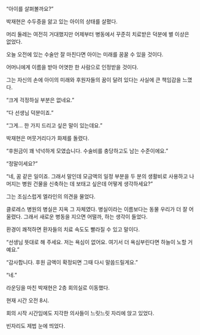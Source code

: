 “아이를 살펴볼까요?”

박재현은 수두증을 앓고 있는 아이의 상태를 살폈다.

머리 둘레는 여전히 거대했지만 어제부터 병동에서 꾸준히 치료받은 덕분에 별 이상은 없었다.

오늘 오전에 있는 수술만 잘 마친다면 아이는 미래를 꿈꿀 수 있을 것이다.

어머니에게 이름을 받아 어엿한 한 사람으로 인정받을 것이다.

그는 자신의 손에 아이의 미래와 후원자들의 꿈이 달려 있다는 사실에 큰 책임감을 느꼈다.

“크게 걱정하실 부분은 없네요.”

“다 선생님 덕분이죠.”

“그게… 한 가지 드리고 싶은 말이 있는데요.”

박재현은 머뭇거리다가 화제를 돌렸다.

“후원금이 꽤 넉넉하게 모였습니다. 수술비를 충당하고도 남는 수준이에요.”

“정말이세요?”

“네, 꿈 같은 일이죠. 그래서 말인데 모금액의 일정 부분을 두 분의 생활비로 사용하고 나머지는 병원 건물을 신축하는 데 보태고 싶은데 어떻게 생각하세요?”

그는 조심스럽게 엘라인의 의견을 물었다.

클로레스 병원의 병실은 지옥 그 자체였다. 병실이라는 이름보다는 동물 우리가 더 잘 어울렸다. 그래서 새로운 병동을 지으면 어떨까, 하는 생각이 들었다.

환경이 쾌적하면 환자들의 치료 속도도 빨라질 수 있고 말이다.

“선생님 뜻대로 해 주세요. 저는 욕심이 없어요. 여기서 더 욕심부린다면 하늘이 노할 거예요.”

“감사합니다. 후원 금액이 확정되면 그때 다시 말씀드릴게요.”

“네.”

라운딩을 마친 박재현은 2층 회의실로 이동했다.

현재 시간 오전 8시.

회의 시작 시간임에도 지각한 의사들이 느릿느릿 자리에 앉고 있었다.

빈자리도 제법 눈에 띄었다.